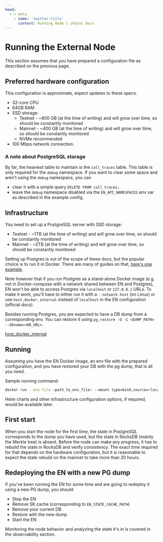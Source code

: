 ```yaml
---
head:
  - - meta
    - name: 'twitter:title'
      content: Running Node | zkSync Docs
---
```


# Running the External Node

This section assumes that you have prepared a configuration file as described on the previous page.

## Preferred hardware configuration

This configuration is approximate, expect updates to these specs.

- 32-core CPU
- 64GB RAM
- SSD storage:
  - Testnet - ~800 GB (at the time of writing) and will grow over time, so should be constantly monitored
  - Mainnet - ~400 GB (at the time of writing) and will grow over time, so should be constantly monitored
  - NVMe recommended
- 100 Mbps network connection.

### A note about PostgreSQL storage

By far, the heaviest table to maintain is the `call_traces` table. This table is only required for the `debug`
namespace. If you want to clear some space and aren't using the `debug` namespace, you can

- clear it with a simple query `DELETE FROM call_traces;`
- leave the `debug` namespace disabled via the `EN_API_NAMESPACES` env var as described in the example config.

## Infrastructure

You need to set up a PostgreSQL server with SSD storage:

- Testnet - ~1TB (at the time of writing) and will grow over time, so should be constantly monitored
- Mainnet - ~2TB (at the time of writing) and will grow over time, so should be constantly monitored

Setting up Postgres is out of the scope of these docs, but the popular choice is to run it in Docker. There are many of
guides on that, [here's one example](https://www.docker.com/blog/how-to-use-the-postgres-docker-official-image/).

Note however that if you run Postgres as a stand-alone Docker image (e.g. not in Docker-compose with a network shared
between EN and Postgres), EN won't be able to access Postgres via `localhost` or `127.0.0.1` URLs. To make it work,
you'll have to either run it with a `--network host` (on Linux) or use `host.docker.internal` instead of `localhost` in
the EN configuration (official docs).

Besides running Postgres, you are expected to have a DB dump from a corresponding env. You can restore it using
`pg_restore -O -C <DUMP_PATH> --dbname=<DB_URL>`.

[host_docker_internal](https://docs.docker.com/desktop/networking/#i-want-to-connect-from-a-container-to-a-service-on-the-host)

## Running

Assuming you have the EN Docker image, an env file with the prepared configuration, and you have restored your DB with
the pg dump, that is all you need.

Sample running command:

```sh
docker run --env-file <path_to_env_file> --mount type=bind,source=<local_rocksdb_data_path>,target=<configured_rocksdb_data_path> <image>
```

Helm charts and other infrastructure configuration options, if required, would be available later.

## First start

When you start the node for the first time, the state in PostgreSQL corresponds to the dump you have used, but the state
in RocksDB (mainly the Merkle tree) is absent. Before the node can make any progress, it has to rebuild the state in
RocksDB and verify consistency. The exact time required for that depends on the hardware configuration, but it is
reasonable to expect the state rebuild on the mainnet to take more than 20 hours.

## Redeploying the EN with a new PG dump

If you've been running the EN for some time and are going to redeploy it using a new PG dump, you should

- Stop the EN
- Remove SK cache (corresponding to `EN_STATE_CACHE_PATH`)
- Remove your current DB
- Restore with the new dump
- Start the EN

Monitoring the node behavior and analyzing the state it's in is covered in the observability section.
